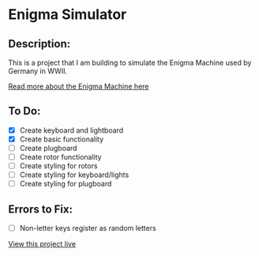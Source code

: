 # Enigma Simulator

## Description: 

This is a project that I am building to simulate the Enigma Machine used by Germany in WWII. 

[Read more about the Enigma Machine here](https://en.wikipedia.org/wiki/Enigma_machine)

## To Do:

- [x] Create keyboard and lightboard
- [x] Create basic functionality
- [ ] Create plugboard
- [ ] Create rotor functionality
- [ ] Create styling for rotors
- [ ] Create styling for keyboard/lights
- [ ] Create styling for plugboard

## Errors to Fix:

- [ ] Non-letter keys register as random letters

[View this project live](https://jsmurf.github.io/enigma-simulator/.)